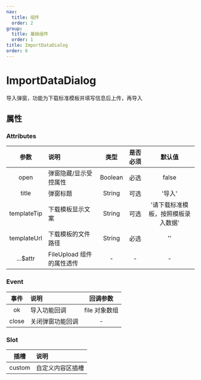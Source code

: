 ```yaml
---
nav:
  title: 组件
  order: 2
group:
  title: 基础组件
  order: 1
title: ImportDataDialog
order: 6
---
```


# ImportDataDialog

导入弹窗，功能为下载标准模板并填写信息后上传，再导入

## 属性

### Attributes

|    参数     | 说明                      |  类型   | 是否必须 |               默认值               |
| :---------: | :------------------------ | :-----: | :------: | :--------------------------------: |
|    open     | 弹窗隐藏/显示受控属性     | Boolean |   必选   |               false                |
|    title    | 弹窗标题                  | String  |   可选   |               '导入'               |
| templateTip | 下载模板显示文案          | String  |   可选   | '请下载标准模板，按照模板录入数据' |
| templateUrl | 下载模板的文件路径        | String  |   必选   |                 ''                 |
|  ...$attr   | FileUpload 组件的属性透传 |    -    |    -     |                 -                  |

### Event

| 事件  | 说明             |   回调参数    |
| :---: | :--------------- | :-----------: |
|  ok   | 导入功能回调     | file 对象数组 |
| close | 关闭弹窗功能回调 |       -       |

### Slot

|  插槽  | 说明             |
| :----: | :--------------- |
| custom | 自定义内容区插槽 |
